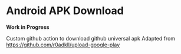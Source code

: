 # Android APK Download

**Work in Progress**

Custom github action to download github universal apk
Adapted from https://github.com/r0adkll/upload-google-play
